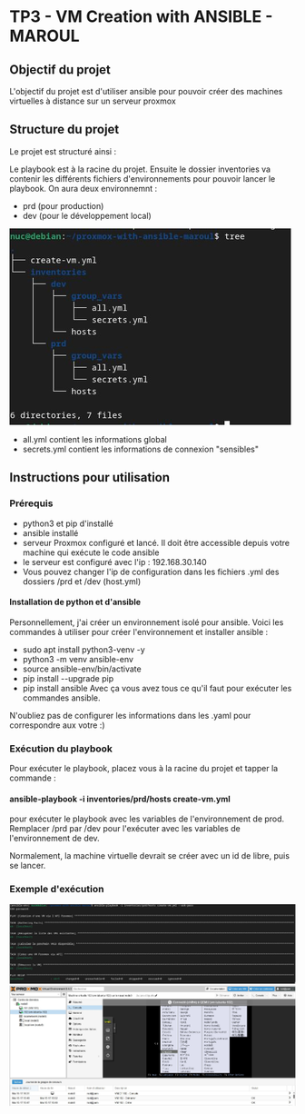 # TP3 - VM Creation with ANSIBLE - MAROUL
## Objectif du projet
L'objectif du projet est d'utiliser ansible pour pouvoir créer des machines virtuelles à distance sur un serveur proxmox

## Structure du projet
Le projet est structuré ainsi :

Le playbook est à la racine du projet.
Ensuite le dossier inventories va contenir les différents fichiers d'environnements pour pouvoir lancer le playbook. On aura deux environnemnt :
- prd (pour production)
- dev (pour le développement local)

![image](assets/3.structure_projet.jpg)

- all.yml contient les informations global
- secrets.yml contient les informations de connexion "sensibles"

## Instructions pour utilisation
### Prérequis
- python3 et pip d'installé
- ansible installé
- serveur Proxmox configuré et lancé. Il doit être accessible depuis votre machine qui exécute le code ansible
- le serveur est configuré avec l'ip : 192.168.30.140
- Vous pouvez changer l'ip de configuration dans les fichiers .yml des dossiers /prd et /dev (host.yml)

#### Installation de python et d'ansible
Personnellement, j'ai créer un environnement isolé pour ansible. Voici les commandes à utiliser pour créer l'environnement et installer ansible :
- sudo apt install python3-venv -y
- python3 -m venv ansible-env
- source ansible-env/bin/activate
- pip install --upgrade pip
- pip install ansible
Avec ça vous avez tous ce qu'il faut pour exécuter les commandes ansible.

N'oubliez pas de configurer les informations dans les .yaml pour correspondre aux votre :)

### Exécution du playbook
Pour exécuter le playbook, placez vous à la racine du projet et tapper la commande :
#### ansible-playbook -i inventories/prd/hosts create-vm.yml
pour exécuter le playbook avec les variables de l'environnement de prod. Remplacer /prd par /dev pour l'exécuter avec les variables de l'environnement de dev.

Normalement, la machine virtuelle devrait se créer avec un id de libre, puis se lancer.

### Exemple d'exécution
![image](assets/1.execution.jpg)
![image](assets/2.execution.jpg)
